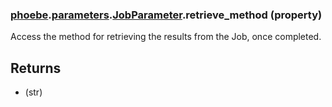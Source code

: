 ### [phoebe](phoebe.md).[parameters](phoebe.parameters.md).[JobParameter](phoebe.parameters.JobParameter.md).retrieve_method (property)




Access the method for retrieving the results from the Job, once completed.

Returns
-----------
* (str)

